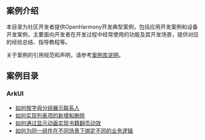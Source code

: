 ## 案例介绍

本目录为社区开发者提供OpenHarmony开发典型案例，包括应用开发案例和设备开发案例，主要面向开发者在开发过程中经常使用的功能及其开发场景，提供对应的经验总结、指导教程等。

关于案例的引用规范和声明，请参考[案例库说明](案例库说明.md)。

## 案例目录

### ArkUI
- [如何按字母分组展示联系人](如何按字母分组展示联系人.md)
- [如何实现列表项的新增和删除](如何实现列表项的新增和删除.md)
- [如何通过显示动画实现书籍翻页动效](如何通过显示动画实现书籍翻页动效.md)
- [如何为同一组件在不同场景下绑定不同的业务逻辑](如何为同一组件在不同场景下绑定不同的业务逻辑.md)




